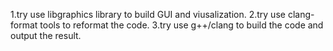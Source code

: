 1.try use libgraphics library to build GUI and viusalization.
2.try use clang-format tools to reformat the code.
3.try use g++/clang to build the code and output the result.